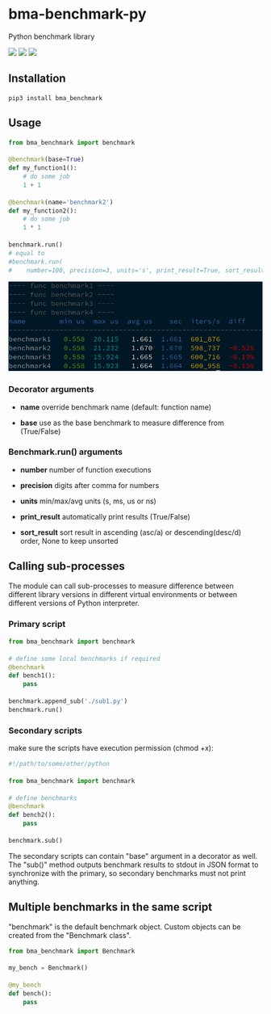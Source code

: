 # bma-benchmark-py

Python benchmark library

<img src="https://img.shields.io/pypi/v/bma-benchmark.svg" /> <img src="https://img.shields.io/badge/license-MIT-green" /> <img src="https://img.shields.io/badge/python-3.5%20%7C%203.6%20%7C%203.7%20%7C%203.8-blue.svg" />


## Installation

```shell
pip3 install bma_benchmark
```

## Usage

```python
from bma_benchmark import benchmark

@benchmark(base=True)
def my_function1():
    # do some job
    1 + 1

@benchmark(name='benchmark2')
def my_function2():
    # do some job
    1 * 1

benchmark.run()
# equal to
#benchmark.run(
#    number=100, precision=3, units='s', print_result=True, sort_result='desc')
```

![results](https://github.com/alttch/bma-benchmark-py/blob/main/run.png?raw=true)

### Decorator arguments

* **name** override benchmark name (default: function name)

* **base** use as the base benchmark to measure difference from (True/False)

### Benchmark.run() arguments

* **number** number of function executions

* **precision** digits after comma for numbers

* **units** min/max/avg units (s, ms, us or ns)

* **print_result** automatically print results (True/False)

* **sort_result** sort result in ascending (asc/a) or descending(desc/d) order,
  None to keep unsorted

## Calling sub-processes

The module can call sub-processes to measure difference between different
library versions in different virtual environments or between different
versions of Python interpreter.

### Primary script

```python
from bma_benchmark import benchmark

# define some local benchmarks if required
@benchmark
def bench1():
    pass

benchmark.append_sub('./sub1.py')
benchmark.run()
```

### Secondary scripts

make sure the scripts have execution permission (chmod +x):

```python
#!/path/to/some/other/python

from bma_benchmark import benchmark

# define benchmarks
@benchmark
def bench2():
    pass

benchmark.sub()
```

The secondary scripts can contain "base" argument in a decorator as well. The
"sub()" method outputs benchmark results to stdout in JSON format to
synchronize with the primary, so secondary benchmarks must not print anything.

## Multiple benchmarks in the same script

"benchmark" is the default benchmark object. Custom objects can be created from
the "Benchmark class".

```python
from bma_benchmark import Benchmark

my_bench = Benchmark()

@my_bench
def bench():
    pass
```
